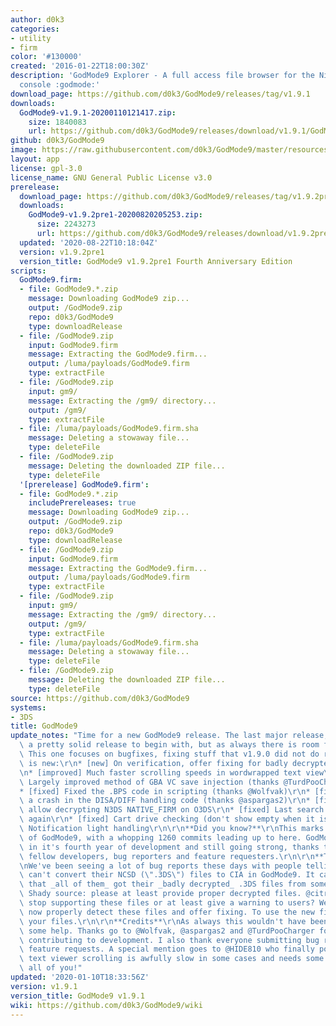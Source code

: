 ```yaml
---
author: d0k3
categories:
- utility
- firm
color: '#130000'
created: '2016-01-22T18:00:30Z'
description: 'GodMode9 Explorer - A full access file browser for the Nintendo 3DS
  console :godmode:'
download_page: https://github.com/d0k3/GodMode9/releases/tag/v1.9.1
downloads:
  GodMode9-v1.9.1-20200110121417.zip:
    size: 1840083
    url: https://github.com/d0k3/GodMode9/releases/download/v1.9.1/GodMode9-v1.9.1-20200110121417.zip
github: d0k3/GodMode9
image: https://raw.githubusercontent.com/d0k3/GodMode9/master/resources/logo.png
layout: app
license: gpl-3.0
license_name: GNU General Public License v3.0
prerelease:
  download_page: https://github.com/d0k3/GodMode9/releases/tag/v1.9.2pre1
  downloads:
    GodMode9-v1.9.2pre1-20200820205253.zip:
      size: 2243273
      url: https://github.com/d0k3/GodMode9/releases/download/v1.9.2pre1/GodMode9-v1.9.2pre1-20200820205253.zip
  updated: '2020-08-22T10:18:04Z'
  version: v1.9.2pre1
  version_title: GodMode9 v1.9.2pre1 Fourth Anniversary Edition
scripts:
  GodMode9.firm:
  - file: GodMode9.*.zip
    message: Downloading GodMode9 zip...
    output: /GodMode9.zip
    repo: d0k3/GodMode9
    type: downloadRelease
  - file: /GodMode9.zip
    input: GodMode9.firm
    message: Extracting the GodMode9.firm...
    output: /luma/payloads/GodMode9.firm
    type: extractFile
  - file: /GodMode9.zip
    input: gm9/
    message: Extracting the /gm9/ directory...
    output: /gm9/
    type: extractFile
  - file: /luma/payloads/GodMode9.firm.sha
    message: Deleting a stowaway file...
    type: deleteFile
  - file: /GodMode9.zip
    message: Deleting the downloaded ZIP file...
    type: deleteFile
  '[prerelease] GodMode9.firm':
  - file: GodMode9.*.zip
    includePrereleases: true
    message: Downloading GodMode9 zip...
    output: /GodMode9.zip
    repo: d0k3/GodMode9
    type: downloadRelease
  - file: /GodMode9.zip
    input: GodMode9.firm
    message: Extracting the GodMode9.firm...
    output: /luma/payloads/GodMode9.firm
    type: extractFile
  - file: /GodMode9.zip
    input: gm9/
    message: Extracting the /gm9/ directory...
    output: /gm9/
    type: extractFile
  - file: /luma/payloads/GodMode9.firm.sha
    message: Deleting a stowaway file...
    type: deleteFile
  - file: /GodMode9.zip
    message: Deleting the downloaded ZIP file...
    type: deleteFile
source: https://github.com/d0k3/GodMode9
systems:
- 3DS
title: GodMode9
update_notes: "Time for a new GodMode9 release. The last major release, v1.9.0, was\
  \ a pretty solid release to begin with, but as always there is room for improvement.\
  \ This one focuses on bugfixes, fixing stuff that v1.9.0 did not do right. This\
  \ is new:\r\n* [new] On verification, offer fixing for badly decrypted NCCH/NCSD\r\
  \n* [improved] Much faster scrolling speeds in wordwrapped text view\r\n* [improved]\
  \ Largely improved method of GBA VC save injection (thanks @TurdPooCharger)\r\n\
  * [fixed] Fixed the .BPS code in scripting (thanks @Wolfvak)\r\n* [fixed] Fixed\
  \ a crash in the DISA/DIFF handling code (thanks @aspargas2)\r\n* [fixed] Actually\
  \ allow decrypting N3DS NATIVE_FIRM on O3DS\r\n* [fixed] Last search drive is back\
  \ again\r\n* [fixed] Cart drive checking (don't show empty when it isn't\r\n* [fixed]\
  \ Notification light handling\r\n\r\n**Did you know?**\r\nThis marks the 40th release\
  \ of GodMode9, with a whopping 1260 commits leading up to here. GodMode9 is now\
  \ in it's fourth year of development and still going strong, thanks to all of my\
  \ fellow developers, bug reporters and feature requesters.\r\n\r\n**Tsktsktsk**\r\
  \nWe've been seeing a lot of bug reports these days with people telling us they\
  \ can't convert their NCSD (\".3DS\") files to CIA in GodMode9. It can be assumed\
  \ that _all of them_ got their _badly decrypted_ .3DS files from some shady source.\
  \ Shady source: please at least provide proper decrypted files. @citra-emu: maybe\
  \ stop supporting these files or at least give a warning to users? We, for our part,\
  \ now properly detect these files and offer fixing. To use the new fixer, just verify\
  \ your files.\r\n\r\n**Credits**\r\nAs always this wouldn't have been possible without\
  \ some help. Thanks go to @Wolfvak, @aspargas2 and @TurdPooCharger for actively\
  \ contributing to development. I also thank everyone submitting bug reports and\
  \ feature requests. A special mention goes to @HIDE810 who finally pointed out that\
  \ text viewer scrolling is awfully slow in some cases and needs some work. Thanks,\
  \ all of you!"
updated: '2020-01-10T18:33:56Z'
version: v1.9.1
version_title: GodMode9 v1.9.1
wiki: https://github.com/d0k3/GodMode9/wiki
---
```

